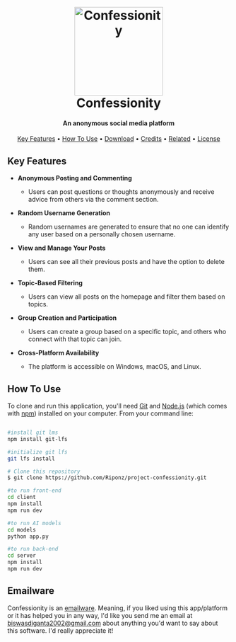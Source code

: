 <h1 align="center">
  <br>
  <a href="https://confessionity.vercel.app"><img src="https://confessionity.vercel.app/assets/confessionity-icon-BuyZDmUH.png" alt="Confessionity" width="200"></a>
  <br>
  Confessionity
  <br>
</h1>

<h4 align="center">An anonymous social media platform</h4>


<p align="center">
  <a href="#key-features">Key Features</a> •
  <a href="#how-to-use">How To Use</a> •
  <a href="#download">Download</a> •
  <a href="#credits">Credits</a> •
  <a href="#related">Related</a> •
  <a href="#license">License</a>
</p>

<!-- ![screenshot](https://raw.githubusercontent.com/amitmerchant1990/electron-markdownify/master/app/img/markdownify.gif) -->

## Key Features

* **Anonymous Posting and Commenting**
  - Users can post questions or thoughts anonymously and receive advice from others via the comment section.

* **Random Username Generation**
  - Random usernames are generated to ensure that no one can identify any user based on a personally chosen username.

* **View and Manage Your Posts**
  - Users can see all their previous posts and have the option to delete them.

* **Topic-Based Filtering**
  - Users can view all posts on the homepage and filter them based on topics.

* **Group Creation and Participation**
  - Users can create a group based on a specific topic, and others who connect with that topic can join.

* **Cross-Platform Availability**
  - The platform is accessible on Windows, macOS, and Linux.


## How To Use

To clone and run this application, you'll need [Git](https://git-scm.com) and [Node.js](https://nodejs.org/en/download/) (which comes with [npm](http://npmjs.com)) installed on your computer. From your command line:

```bash

#install git lms
npm install git-lfs

#initialize git lfs
git lfs install

# Clone this repository
$ git clone https://github.com/Riponz/project-confessionity.git

#to run front-end
cd client
npm install
npm run dev

#to run AI models
cd models
python app.py

#to run back-end
cd server
npm install
npm run dev
```



## Emailware

Confessionity is an [emailware](https://en.wiktionary.org/wiki/emailware). Meaning, if you liked using this app/platform or it has helped you in any way, I'd like you send me an email at <biswasdiganta2002@gmail.com> about anything you'd want to say about this software. I'd really appreciate it!